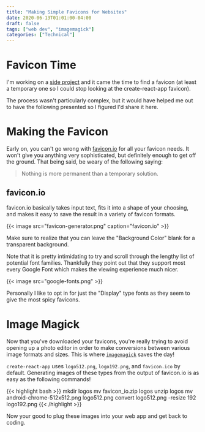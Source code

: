 ```yaml
---
title: "Making Simple Favicons for Websites"
date: 2020-06-13T01:01:00-04:00
draft: false
tags: ["web dev", "imagemagick"]
categories: ["Technical"]
---
```


# Favicon Time

I'm working on a [side project](https://artif.ai) and it came the time to find a favicon (at least a temporary one so I could stop looking at the create-react-app favicon).

The process wasn't particularly complex, but it would have helped me out to have the following presented so I figured I'd share it here.

# Making the Favicon

Early on, you can't go wrong with [favicon.io](https://favicon.io) for all your favicon needs. It won't give you anything very sophisticated, but definitely enough to get off the ground. That being said, be weary of the following saying:

<blockquote>
Nothing is more permanent than a temporary solution.
</blockquote>

## favicon.io

favicon.io basically takes input text, fits it into a shape of your choosing, and makes it easy to save the result in a variety of favicon formats.

{{< image src="favicon-generator.png" caption="favicon.io" >}}

Make sure to realize that you can leave the "Background Color" blank for a transparent background.

Note that it is pretty intimidating to try and scroll through the lengthy list of potential font families. Thankfully they point out that they support most every Google Font which makes the viewing experience much nicer.

{{< image src="google-fonts.png" >}}

Personally I like to opt in for just the "Display" type fonts as they seem to give the most spicy favicons.

# Image Magick

Now that you've downloaded your favicons, you're really trying to avoid opening up a photo editor in order to make conversions between various image formats and sizes. This is where [`imagemagick`](https://imagemagick.org/index.php) saves the day!

`create-react-app` uses `logo512.png`, `logo192.png`, and `favicon.ico` by default. Generating images of these types from the output of favicon.io is as easy as the following commands!

{{< highlight bash >}}
mkdir logos
mv favicon_io.zip logos
unzip logos
mv android-chrome-512x512.png logo512.png
convert logo512.png -resize 192 logo192.png
{{< /highlight >}}

Now your good to plug these images into your web app and get back to coding.


